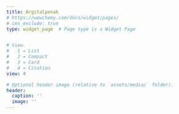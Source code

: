 ```yaml
---
title: Argitalpenak 
# https://wowchemy.com/docs/widget/pages/
# cms_exclude: true
type: widget_page  # Page type is a Widget Page


# View.
#   1 = List
#   2 = Compact
#   3 = Card
#   4 = Citation
view: 4

# Optional header image (relative to `assets/media/` folder).
header:
  caption: ''
  image: ''
---
```

